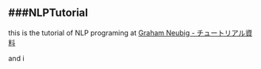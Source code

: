 ###NLPTutorial
---
this is the tutorial of NLP programing at [Graham Neubig - チュートリアル資料][]

[Graham Neubig - チュートリアル資料]:http://www.phontron.com/teaching.php?lang=ja

and i 

